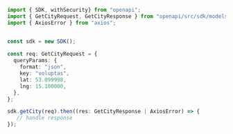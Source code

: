 <!-- Start SDK Example Usage -->
```typescript
import { SDK, withSecurity} from "openapi";
import { GetCityRequest, GetCityResponse } from "openapi/src/sdk/models/operations";
import { AxiosError } from "axios";


const sdk = new SDK();
    
const req: GetCityRequest = {
  queryParams: {
    format: "json",
    key: "voluptas",
    lat: 53.099998,
    lng: 15.100000,
  },
};

sdk.getCity(req).then((res: GetCityResponse | AxiosError) => {
   // handle response
});
```
<!-- End SDK Example Usage -->